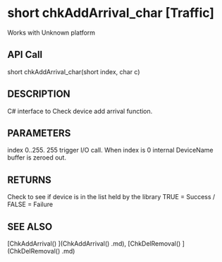 # short chkAddArrival_char [Traffic]

Works with Unknown platform

## API Call
short chkAddArrival_char(short index, char c)
## DESCRIPTION
C# interface to Check device add arrival function.

## PARAMETERS
index 0..255. 255 trigger I/O call. When index is 0 internal DeviceName buffer is zeroed out.

## RETURNS
Check to see if device is in the list held by the library TRUE = Success / FALSE = Failure

## SEE ALSO
[ChkAddArrival() ](ChkAddArrival() .md), [ChkDelRemoval() ](ChkDelRemoval() .md)
